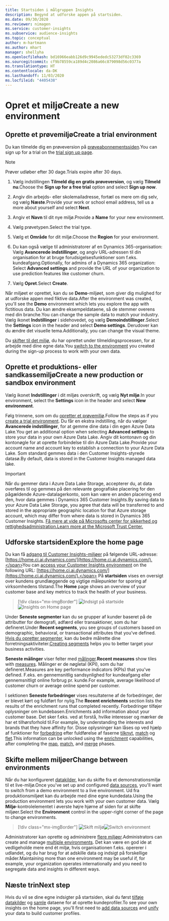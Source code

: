 ```yaml
---
title: Startsiden i målgruppen Insights
description: Begynd at udforske appen på startsiden.
ms.date: 09/30/2020
ms.reviewer: nimagen
ms.service: customer-insights
ms.subservice: audience-insights
ms.topic: conceptual
author: m-hartmann
ms.author: mhart
manager: shellyha
ms.openlocfilehash: bd16966eabb126d9c9945ededc53273df02c3369
ms.sourcegitcommit: cf9b78559ca189d4c2086a66c879098d56c0377a
ms.translationtype: HT
ms.contentlocale: da-DK
ms.lasthandoff: 11/03/2020
ms.locfileid: "4405438"
---
```

# <a name="create-a-new-environment"></a><span data-ttu-id="84dca-103">Opret et miljø</span><span class="sxs-lookup"><span data-stu-id="84dca-103">Create a new environment</span></span>

## <a name="create-a-trial-environment"></a><span data-ttu-id="84dca-104">Oprette et prøvemiljø</span><span class="sxs-lookup"><span data-stu-id="84dca-104">Create a trial environment</span></span>

<span data-ttu-id="84dca-105">Du kan tilmelde dig en prøveversion på [prøveabonnementssiden](https://dynamics.microsoft.com/get-started/free-trial/?appname=customerinsights).</span><span class="sxs-lookup"><span data-stu-id="84dca-105">You can sign up for a trial on the [trial sign up page](https://dynamics.microsoft.com/get-started/free-trial/?appname=customerinsights).</span></span> 

> [!NOTE]
> <span data-ttu-id="84dca-106">Prøver udløber efter 30 dage.</span><span class="sxs-lookup"><span data-stu-id="84dca-106">Trials expire after 30 days.</span></span>

1. <span data-ttu-id="84dca-107">Vælg indstillingen **Tilmeld dig en gratis prøveversion**, og vælg **Tilmeld nu**.</span><span class="sxs-lookup"><span data-stu-id="84dca-107">Choose the **Sign up for a free trial** option and select **Sign up now**.</span></span>

1. <span data-ttu-id="84dca-108">Angiv din arbejds- eller skolemailadresse, fortæl os mere om dig selv, og vælg **Næste**.</span><span class="sxs-lookup"><span data-stu-id="84dca-108">Provide your work or school email address, tell us a more about yourself and select **Next**.</span></span>

1. <span data-ttu-id="84dca-109">Angiv et **Navn** til dit nye miljø.</span><span class="sxs-lookup"><span data-stu-id="84dca-109">Provide a **Name** for your new environment.</span></span> 

1. <span data-ttu-id="84dca-110">Vælg prøvetypen.</span><span class="sxs-lookup"><span data-stu-id="84dca-110">Select the trial type.</span></span>

1. <span data-ttu-id="84dca-111">Vælg et **Område** for dit miljø.</span><span class="sxs-lookup"><span data-stu-id="84dca-111">Choose the **Region** for your environment.</span></span>

1. <span data-ttu-id="84dca-112">Du kan også vælge til administratorer af en Dynamics 365-organisation: Vælg **Avancerede indstillinger**, og angiv URL-adressen til din organisation for at bruge forudsigelsesfunktioner som f.eks. kundeafgang.</span><span class="sxs-lookup"><span data-stu-id="84dca-112">Optionally, for admins of a Dynamics 365 organization: Select **Advanced settings** and provide the URL of your organization to use prediction features like customer churn.</span></span>

1. <span data-ttu-id="84dca-113">Vælg **Opret**.</span><span class="sxs-lookup"><span data-stu-id="84dca-113">Select **Create**.</span></span> 

<span data-ttu-id="84dca-114">Når miljøet er oprettet, kan du se **Demo**-miljøet, som giver dig mulighed for at udforske appen med fiktive data.</span><span class="sxs-lookup"><span data-stu-id="84dca-114">After the environment was created, you'll see the **Demo** environment which lets you explore the app with fictitious data.</span></span> <span data-ttu-id="84dca-115">Du kan ændre eksempeldataene, så de stemmer overens med din branche.</span><span class="sxs-lookup"><span data-stu-id="84dca-115">You can change the sample data to match your industry.</span></span> <span data-ttu-id="84dca-116">Vælg ikonet **Indstillinger** i sidehovedet, og vælg **Demoindstillinger**.</span><span class="sxs-lookup"><span data-stu-id="84dca-116">Select the **Settings** icon in the header and select **Demo settings**.</span></span> <span data-ttu-id="84dca-117">Derudover kan du ændre det visuelle tema.</span><span class="sxs-lookup"><span data-stu-id="84dca-117">Additionally, you can change the visual theme.</span></span> 

<span data-ttu-id="84dca-118">Du [skifter til det miljø](#change-between-environments), du har oprettet under tilmeldingsprocessen, for at arbejde med dine egne data.</span><span class="sxs-lookup"><span data-stu-id="84dca-118">You [switch to the environment](#change-between-environments) you created during the sign-up process to work with your own data.</span></span>

## <a name="create-a-new-production-or-sandbox-environment"></a><span data-ttu-id="84dca-119">Oprette et produktions- eller sandkassemiljø</span><span class="sxs-lookup"><span data-stu-id="84dca-119">Create a new production or sandbox environment</span></span>

<span data-ttu-id="84dca-120">Vælg ikonet **Indstillinger** i dit miljøs overskrift, og vælg **Nyt miljø**.</span><span class="sxs-lookup"><span data-stu-id="84dca-120">In your environment, select the **Settings** icon in the header and select **New environment**.</span></span>

<span data-ttu-id="84dca-121">Følg trinnene, som om du [opretter et prøvemiljø](#create-a-trial-environment).</span><span class="sxs-lookup"><span data-stu-id="84dca-121">Follow the steps as if you [create a trial environment](#create-a-trial-environment).</span></span> <span data-ttu-id="84dca-122">Du får en ekstra indstilling, når du vælger **Avancerede indstillinger**, for at gemme dine data i din egen Azure Data Lake.</span><span class="sxs-lookup"><span data-stu-id="84dca-122">You get an additional option when selecting **Advanced settings** to store your data in your own Azure Data Lake.</span></span> <span data-ttu-id="84dca-123">Angiv dit kontonavn og din kontonøgle for at oprette forbindelse til din Azure Data Lake.</span><span class="sxs-lookup"><span data-stu-id="84dca-123">Provide your account name and account key to establish a connection to your Azure Data Lake.</span></span> <span data-ttu-id="84dca-124">Som standard gemmes data i den Customer Insights-styrede datasø.</span><span class="sxs-lookup"><span data-stu-id="84dca-124">By default, data is stored in the Customer Insights managed data lake.</span></span>

> [!IMPORTANT]
> <span data-ttu-id="84dca-125">Når du gemmer data i Azure Data Lake Storage, accepterer du, at data overføres til og gemmes på den relevante geografiske placering for den pågældende Azure-datalagerkonto, som kan være en anden placering end den, hvor data gemmes i Dynamics 365 Customer Insights.</span><span class="sxs-lookup"><span data-stu-id="84dca-125">By saving data to your Azure Data Lake Storage, you agree that data will be transferred to and stored in the appropriate geographic location for that Azure storage account, which may differ from where data is stored in Dynamics 365 Customer Insights.</span></span> [<span data-ttu-id="84dca-126">Få mere at vide på Microsofts center for sikkerhed og rettighedsadministration.</span><span class="sxs-lookup"><span data-stu-id="84dca-126">Learn more at the Microsoft Trust Center.</span></span>](https://www.microsoft.com/trust-center)

## <a name="explore-the-home-page"></a><span data-ttu-id="84dca-127">Udforske startsiden</span><span class="sxs-lookup"><span data-stu-id="84dca-127">Explore the home page</span></span>

<span data-ttu-id="84dca-128">Du kan få [adgang til Customer Insights-miljøer](https://home.ci.ai.dynamics.com/) på følgende URL-adresse: [https://home.ci.ai.dynamics.com/](https://home.ci.ai.dynamics.com/).</span><span class="sxs-lookup"><span data-stu-id="84dca-128">You can [access your Customer Insights environment](https://home.ci.ai.dynamics.com/) on the following URL: [https://home.ci.ai.dynamics.com/](https://home.ci.ai.dynamics.com/).</span></span>
<span data-ttu-id="84dca-129">På **startsiden** vises en oversigt over kundens grundlæggende og vigtige målepunkter for sporing af virksomhedens tilstand.</span><span class="sxs-lookup"><span data-stu-id="84dca-129">The **Home** page shows an overview of your customer base and key metrics to track the health of your business.</span></span>

> [!div class="mx-imgBorder"] 
> <span data-ttu-id="84dca-130">![Indsigt på startside](media/home-page-insights.png "Indsigt på startside")</span><span class="sxs-lookup"><span data-stu-id="84dca-130">![Insights on Home page](media/home-page-insights.png "Insights on Home page")</span></span>

<span data-ttu-id="84dca-131">Under **Seneste segmenter** kan du se grupper af kunder baseret på de attributter for demografi, adfærd eller transaktioner, som du har defineret.</span><span class="sxs-lookup"><span data-stu-id="84dca-131">Under **Recent segments**, you see groups of customers based on demographic, behavioral, or transactional attributes that you've defined.</span></span> <span data-ttu-id="84dca-132">[Hvis du opretter segmenter](segments.md), kan du bedre målrette dine forretningsaktiviteter.</span><span class="sxs-lookup"><span data-stu-id="84dca-132">[Creating segments](segments.md) helps you to better target your business activities.</span></span>

<span data-ttu-id="84dca-133">**Seneste målinger** viser felter med [målinger](measures.md).</span><span class="sxs-lookup"><span data-stu-id="84dca-133">**Recent measures** show tiles with [measures](measures.md).</span></span> <span data-ttu-id="84dca-134">Målinger er de nøgletal (KPI), som du har defineret.</span><span class="sxs-lookup"><span data-stu-id="84dca-134">Measures are key performance indicators (KPIs) that you've defined.</span></span> <span data-ttu-id="84dca-135">F.eks. en gennemsnitlig sandsynlighed for kundeafgang eller gennemsnitligt online forbrug pr. kunde.</span><span class="sxs-lookup"><span data-stu-id="84dca-135">For example, average likelihood of customer churn or average online spend per customer.</span></span>

<span data-ttu-id="84dca-136">I sektionen **Seneste forbedringer** vises resultaterne af de forbedringer, der er blevet kørt og fuldført for nylig.</span><span class="sxs-lookup"><span data-stu-id="84dca-136">The **Recent enrichments** section lists the results of the enrichment runs that completed recently.</span></span> <span data-ttu-id="84dca-137">Forbedringer tilføjer oplysninger om kundebasen.</span><span class="sxs-lookup"><span data-stu-id="84dca-137">Enrichments add information about your customer base.</span></span> <span data-ttu-id="84dca-138">Det sker f.eks. ved at forstå, hvilke interesser og mærker de har et tilhørsforhold til.</span><span class="sxs-lookup"><span data-stu-id="84dca-138">For example, by understanding the interests and brands that they have affinity for.</span></span> <span data-ttu-id="84dca-139">Disse oplysninger kan låses op ved hjælp af funktioner for [forbedring](enrichment-microsoft-graph.md) efter fuldførelse af faserne [tilknyt](map-entities.md), [match](match-entities.md) og [flet](merge-entities.md).</span><span class="sxs-lookup"><span data-stu-id="84dca-139">This information can be unlocked using the [enrichment](enrichment-microsoft-graph.md) capabilities, after completing the [map](map-entities.md), [match](match-entities.md), and [merge](merge-entities.md) phases.</span></span>

## <a name="change-between-environments"></a><span data-ttu-id="84dca-140">Skifte mellem miljøer</span><span class="sxs-lookup"><span data-stu-id="84dca-140">Change between environments</span></span>

<span data-ttu-id="84dca-141">Når du har konfigureret [datakilder](data-sources.md), kan du skifte fra et demonstrationsmiljø til et live-miljø.</span><span class="sxs-lookup"><span data-stu-id="84dca-141">Once you've set up and configured [data sources](data-sources.md), you'll want to switch from a demo environment to a live environment.</span></span> <span data-ttu-id="84dca-142">Ud fra produktionsmiljøet kan du arbejde med dine egne kundedata.</span><span class="sxs-lookup"><span data-stu-id="84dca-142">Using the production environment lets you work with your own customer data.</span></span> <span data-ttu-id="84dca-143">Vælg **Miljø**-kontrolelementet i øverste højre hjørne af siden for at skifte miljøer.</span><span class="sxs-lookup"><span data-stu-id="84dca-143">Select the **Environment** control in the upper-right corner of the page to change environments.</span></span>

> [!div class="mx-imgBorder"] 
> <span data-ttu-id="84dca-144">![Skift miljø](media/home-page-environment-switcher.png "Skift miljø")</span><span class="sxs-lookup"><span data-stu-id="84dca-144">![Switch environment](media/home-page-environment-switcher.png "Switch environment")</span></span>

<span data-ttu-id="84dca-145">Administratorer kan oprette og administrere [flere miljøer](manage-environments.md).</span><span class="sxs-lookup"><span data-stu-id="84dca-145">Administrators can create and manage [multiple environments](manage-environments.md).</span></span> <span data-ttu-id="84dca-146">Det kan være en god ide at vedligeholde mere end ét miljø, hvis organisationen f.eks. opererer i udlandet, og du har brug for at adskille data og indsigt på forskellige måder.</span><span class="sxs-lookup"><span data-stu-id="84dca-146">Maintaining more than one environment may be useful if, for example, your organization operates internationally and you need to segregate data and insights in different ways.</span></span>

## <a name="next-step"></a><span data-ttu-id="84dca-147">Næste trin</span><span class="sxs-lookup"><span data-stu-id="84dca-147">Next step</span></span>

<span data-ttu-id="84dca-148">Hvis du vil se dine egne indsigter på startsiden, skal du først [tilføje datakilder](data-sources.md) og [samle](data-unification.md) dataene for at oprette kundeprofiler.</span><span class="sxs-lookup"><span data-stu-id="84dca-148">To see your own insights on the home page, you'll first need to [add data sources](data-sources.md) and [unify](data-unification.md) your data to build customer profiles.</span></span>
